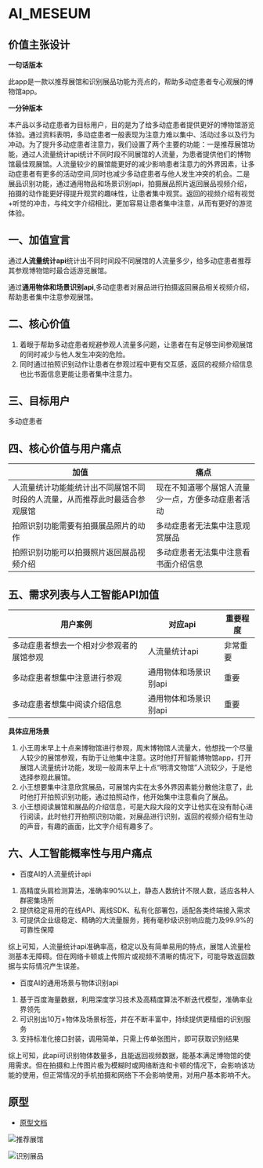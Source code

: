 # AI_MESEUM

## 价值主张设计

**一句话版本**

此app是一款以推荐展馆和识别展品功能为亮点的，帮助多动症患者专心观展的博物馆app。

**一分钟版本**

本产品以多动症患者为目标用户，目的是为了给多动症患者提供更好的博物馆游览体验。通过资料表明，多动症患者一般表现为注意力难以集中、活动过多以及行为冲动。为了提升多动症患者注意力，我们设置了两个主要的功能：一是推荐展馆功能，通过人流量统计api统计不同时段不同展馆的人流量，为患者提供他们的博物馆最佳观展馆。人流量较少的展馆能更好的减少影响患者注意力的外界因素，让多动症患者有更多的活动空间,同时也减少多动症患者与他人发生冲突的机会。二是展品识别功能，通过通用物品和场景识别api，拍摄展品照片返回展品视频介绍，拍摄的动作能更好得提升观赏的趣味性，让患者集中观赏。返回的视频介绍有视觉+听觉的冲击，与纯文字介绍相比，更加容易让患者集中注意，从而有更好的游览体验。

## 一、加值宣言

通过**人流量统计api**统计出不同时间段不同展馆的人流量多少，给多动症患者推荐其参观博物馆时最合适游览展馆。

通过**通用物体和场景识别api**,多动症患者对展品进行拍摄返回展品相关视频介绍，帮助患者集中注意参观展馆。

## 二、核心价值
1. 着眼于帮助多动症患者规避参观人流量多问题，让患者在有足够空间参观展馆的同时减少与他人发生冲突的危险。
2. 同时通过拍照识别动作让患者在参观过程中更有交互感，返回的视频介绍信息也比书面信息更能让患者集中注意力。

## 三、目标用户

多动症患者

## 四、核心价值与用户痛点
| 加值	| 痛点	|
| -- | -- |
| 人流量统计功能能统计出不同展馆不同时段的人流量，从而推荐此时最适合参观展馆	| 现在不知道哪个展馆人流量少一点，方便多动症患者活动 	|
| 拍照识别功能需要有拍摄展品照片的动作	| 多动症患者无法集中注意观赏展品	|
| 拍照识别功能可以拍摄照片返回展品视频介绍 | 多动症患者无法集中注意看书面介绍信息 |

## 五、需求列表与人工智能API加值
| 用户案例	| 对应api	| 重要程度      |
| -- | -- | -- |
| 多动症患者想去一个相对少参观者的展馆参观	| 人流量统计api 	| 非常重要      |
| 多动症患者想集中注意进行参观	| 通用物体和场景识别api	| 重要    |
| 多动症患者想集中阅读介绍信息 | 通用物体和场景识别api | 重要    |

**具体应用场景**
1. 小王周末早上十点来博物馆进行参观，周末博物馆人流量大，他想找一个尽量人较少的展馆参观，有助于让他集中注意。这时他打开智能博物馆app，打开展馆人流量统计功能，发现一般周末早上十点“明清文物馆”人流较少，于是他选择参观此展馆。
2. 小王想要集中注意欣赏展品，可展馆内实在太多外界因素能分散他注意了，此时他打开拍照识别功能，通过拍照动作，他开始集中注意看向了展品。
3. 小王想阅读展馆和展品的介绍信息，可是大段大段的文字让他实在没有耐心进行阅读，此时他打开拍照识别功能，对展品进行识别，返回的视频介绍有生动的声音，有趣的画面，比文字介绍有趣多了。

## 六、人工智能概率性与用户痛点
* 百度AI的人流量统计api
1. 高精度头肩检测算法，准确率90%以上，静态人数统计不限人数，适应各种人群密集场所
2. 提供稳定易用的在线API、离线SDK、私有化部署包，适配各类终端接入需求
3. 可提供企业级稳定、精确的大流量服务，拥有毫秒级识别响应能力及99.9%的可靠性保障

综上可知，人流量统计api准确率高，稳定以及有简单易用的特点，展馆人流量检测基本无障碍。但在网络卡顿或上传照片或视频不清晰的情况下，可能导致返回数据与实际情况产生误差。

* 百度AI的通用场景与物体识别api
1. 基于百度海量数据，利用深度学习技术及高精度算法不断迭代模型，准确率业界领先
2. 可识别出10万+物体及场景标签，并在不断丰富中，持续提供更精细的识别服务
3. 支持标准化接口封装，调用简单，只需上传单张图片，即可获取识别结果

综上可知，此api可识别物体数量多，且能返回视频数据，能基本满足博物馆的使用需求。但在拍摄和上传图片极为模糊时或网络断连和卡顿的情况下，会影响该功能的使用，但正常情况的手机拍摄和网络下不会影响使用，对用户基本影响不大。


## 原型

* [原型文档](http://nfunm110.gitee.io/smart_museum_project_prd/#g=1)

![推荐展馆](https://images.gitee.com/uploads/images/2019/1215/185734_e06fd978_1648195.png "72cda24e09301cbab16f5b6c7ca5d68.png")

![识别展品](https://images.gitee.com/uploads/images/2019/1215/185747_7421d497_1648195.png "51ee6c4df712e33d1cc3efdee37a757.png")
